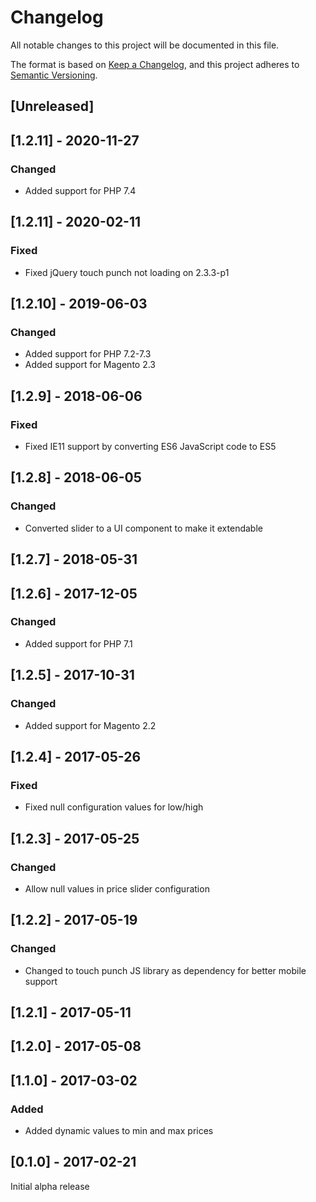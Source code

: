# Changelog
All notable changes to this project will be documented in this file.

The format is based on [Keep a Changelog](https://keepachangelog.com/en/1.0.0/),
and this project adheres to [Semantic Versioning](https://semver.org/spec/v2.0.0.html).

## [Unreleased]

## [1.2.11] - 2020-11-27

### Changed

- Added support for PHP 7.4

## [1.2.11] - 2020-02-11

### Fixed

- Fixed jQuery touch punch not loading on 2.3.3-p1

## [1.2.10] - 2019-06-03

### Changed

- Added support for PHP 7.2-7.3
- Added support for Magento 2.3

## [1.2.9] - 2018-06-06

### Fixed

- Fixed IE11 support by converting ES6 JavaScript code to ES5

## [1.2.8] - 2018-06-05

### Changed

- Converted slider to a UI component to make it extendable

## [1.2.7] - 2018-05-31

## [1.2.6] - 2017-12-05

### Changed

- Added support for PHP 7.1

## [1.2.5] - 2017-10-31

### Changed

- Added support for Magento 2.2

## [1.2.4] - 2017-05-26

### Fixed

- Fixed null configuration values for low/high

## [1.2.3] - 2017-05-25

### Changed

- Allow null values in price slider configuration

## [1.2.2] - 2017-05-19

### Changed

- Changed to touch punch JS library as dependency for better mobile support

## [1.2.1] - 2017-05-11

## [1.2.0] - 2017-05-08

## [1.1.0] - 2017-03-02

### Added

- Added dynamic values to min and max prices

## [0.1.0] - 2017-02-21

Initial alpha release

